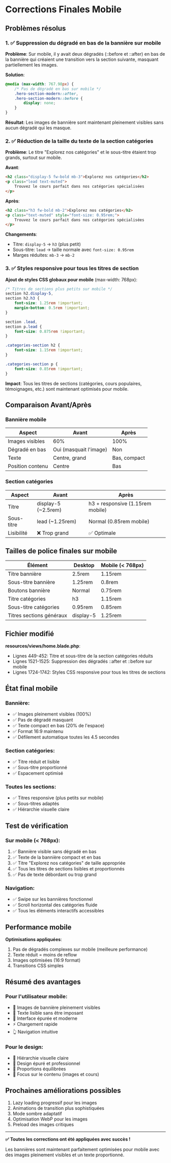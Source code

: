 # Corrections Finales Mobile

## Problèmes résolus

### 1. ✅ Suppression du dégradé en bas de la bannière sur mobile

**Problème**: Sur mobile, il y avait deux dégradés (::before et ::after) en bas de la bannière qui créaient une transition vers la section suivante, masquant partiellement les images.

**Solution**:
```css
@media (max-width: 767.98px) {
    /* Pas de dégradé en bas sur mobile */
    .hero-section-modern::after,
    .hero-section-modern::before {
        display: none;
    }
}
```

**Résultat**: Les images de bannière sont maintenant pleinement visibles sans aucun dégradé qui les masque.

### 2. ✅ Réduction de la taille du texte de la section catégories

**Problème**: Le titre "Explorez nos catégories" et le sous-titre étaient trop grands, surtout sur mobile.

**Avant**:
```html
<h2 class="display-5 fw-bold mb-3">Explorez nos catégories</h2>
<p class="lead text-muted">
    Trouvez le cours parfait dans nos catégories spécialisées
</p>
```

**Après**:
```html
<h2 class="h3 fw-bold mb-2">Explorez nos catégories</h2>
<p class="text-muted" style="font-size: 0.95rem;">
    Trouvez le cours parfait dans nos catégories spécialisées
</p>
```

**Changements**:
- Titre: `display-5` → `h3` (plus petit)
- Sous-titre: `lead` → taille normale avec `font-size: 0.95rem`
- Marges réduites: `mb-3` → `mb-2`

### 3. ✅ Styles responsive pour tous les titres de section

**Ajout de styles CSS globaux pour mobile** (max-width: 768px):
```css
/* Titres de sections plus petits sur mobile */
section h2.display-5,
section h2.h3 {
    font-size: 1.25rem !important;
    margin-bottom: 0.5rem !important;
}

section .lead,
section p.lead {
    font-size: 0.875rem !important;
}

.categories-section h2 {
    font-size: 1.15rem !important;
}

.categories-section p {
    font-size: 0.85rem !important;
}
```

**Impact**: Tous les titres de sections (catégories, cours populaires, témoignages, etc.) sont maintenant optimisés pour mobile.

## Comparaison Avant/Après

### Bannière mobile

| Aspect | Avant | Après |
|--------|-------|-------|
| Images visibles | 60% | 100% |
| Dégradé en bas | Oui (masquait l'image) | Non |
| Texte | Centre, grand | Bas, compact |
| Position contenu | Centre | Bas |

### Section catégories

| Aspect | Avant | Après |
|--------|-------|-------|
| Titre | display-5 (~2.5rem) | h3 + responsive (1.15rem mobile) |
| Sous-titre | lead (~1.25rem) | Normal (0.85rem mobile) |
| Lisibilité | ❌ Trop grand | ✅ Optimale |

## Tailles de police finales sur mobile

| Élément | Desktop | Mobile (< 768px) |
|---------|---------|------------------|
| Titre bannière | 2.5rem | 1.15rem |
| Sous-titre bannière | 1.25rem | 0.8rem |
| Boutons bannière | Normal | 0.75rem |
| Titre catégories | h3 | 1.15rem |
| Sous-titre catégories | 0.95rem | 0.85rem |
| Titres sections généraux | display-5 | 1.25rem |

## Fichier modifié

**resources/views/home.blade.php**:
- Lignes 449-452: Titre et sous-titre de la section catégories réduits
- Lignes 1521-1525: Suppression des dégradés ::after et ::before sur mobile
- Lignes 1724-1742: Styles CSS responsive pour tous les titres de sections

## État final mobile

### Bannière:
- ✅ Images pleinement visibles (100%)
- ✅ Pas de dégradé masquant
- ✅ Texte compact en bas (20% de l'espace)
- ✅ Format 16:9 maintenu
- ✅ Défilement automatique toutes les 4.5 secondes

### Section catégories:
- ✅ Titre réduit et lisible
- ✅ Sous-titre proportionné
- ✅ Espacement optimisé

### Toutes les sections:
- ✅ Titres responsive (plus petits sur mobile)
- ✅ Sous-titres adaptés
- ✅ Hiérarchie visuelle claire

## Test de vérification

### Sur mobile (< 768px):
1. ✅ Bannière visible sans dégradé en bas
2. ✅ Texte de la bannière compact et en bas
3. ✅ Titre "Explorez nos catégories" de taille appropriée
4. ✅ Tous les titres de sections lisibles et proportionnés
5. ✅ Pas de texte débordant ou trop grand

### Navigation:
- ✅ Swipe sur les bannières fonctionnel
- ✅ Scroll horizontal des catégories fluide
- ✅ Tous les éléments interactifs accessibles

## Performance mobile

**Optimisations appliquées**:
1. Pas de dégradés complexes sur mobile (meilleure performance)
2. Texte réduit = moins de reflow
3. Images optimisées (16:9 format)
4. Transitions CSS simples

## Résumé des avantages

### Pour l'utilisateur mobile:
- 📱 Images de bannière pleinement visibles
- 📖 Texte lisible sans être imposant
- 🎯 Interface épurée et moderne
- ⚡ Chargement rapide
- 👆 Navigation intuitive

### Pour le design:
- 🎨 Hiérarchie visuelle claire
- 💎 Design épuré et professionnel
- 📐 Proportions équilibrées
- 🌟 Focus sur le contenu (images et cours)

## Prochaines améliorations possibles

1. Lazy loading progressif pour les images
2. Animations de transition plus sophistiquées
3. Mode sombre adaptatif
4. Optimisation WebP pour les images
5. Preload des images critiques

---

**✅ Toutes les corrections ont été appliquées avec succès !**

Les bannières sont maintenant parfaitement optimisées pour mobile avec des images pleinement visibles et un texte proportionné.

